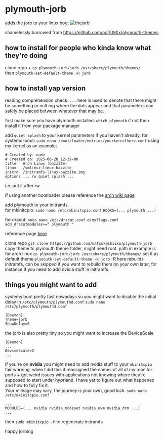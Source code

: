 # plymouth-jorb

adds the jorb to your linux boot
![thejorb](https://github.com/user-attachments/assets/73bfe2b1-c683-40c5-9680-5b251017b1d4)

shamelessly borrowed from https://github.com/adi1090x/plymouth-themes

## how to install for people who kinda know what they're doing
clone repo + `cp plymouth-jorb/jorb /usr/share/plymouth/themes/`</br>
then `plymouth-set-default-theme -R jorb`

## how to install yap version

reading comprehension check: `...` here is used to denote that there might be something or nothing where the dots appear and that parameters can safely be placed between whatever that may be.

first make sure you have plymouth installed: `which plymouth`
if not then install it from your package manager

add `quiet splash` to your kernel parameters if you haven't already.
for systemd-boot:
```sudo nano /boot/loader/entries/yourkernelhere.conf```
using my kernel as an example:
```
# Created by: name
# Created on: 2025-06-28_12-39-00
title   Arch Linux (bazzite)
linux   /vmlinuz-linux-bazzite
initrd  /initramfs-linux-bazzite.img
options ... rw quiet splash ...
```
i.e. put it after rw

if using another bootloader please reference the [arch wiki page](https://wiki.archlinux.org/title/Kernel_parameters)

add plymouth to your initramfs.</br>
for mkinitcpio:
`sudo nano /etc/mkinitcpio.conf`
`HOOKS=(... plymouth ...)`

for dracut:
`sudo nano /etc/dracut.conf.d/myflags.conf`
`add_dracutmodules+=" plymouth "`

reference page [here](https://wiki.archlinux.org/title/Plymouth)

clone repo
`git clone https://github.com/natsukashiixo/plymouth-jorb`
copy theme to plymouth theme folder, might need root. path in example is for arch linux
`cp plymouth-jorb/jorb /usr/share/plymouth/themes/`
set it as default theme
`plymouth-set-default-theme -R jorb`
-R here rebuilds initramfs, can be skipped if you want to rebuild them on your own later, for instance if you need to add nvidia stuff in initramfs.

## things you might want to add
systems boot pretty fast nowadays so you might want to disable the initial delay in `/etc/plymouth/plymouthd.conf`
`sudo nano /etc/plymouth/plymouthd.conf`
```
[Daemon]
Theme=jorb
ShowDelay=0
```
the jorb is also pretty tiny so you might want to increase the DeviceScale
```
[Daemon]
...
DeviceScale=2
...
```

if you're on **nvidia** you might need to add nvidia stuff to your `mkinitcpio`</br>
fair warning, when I did this it reassigned the names of all of my monitor ports + got weird issues with applications not knowing where they're supposed to start under hyprland. I have yet to figure out what happened and how to fully fix it.</br> 
Your mileage may vary, the journey is your own, good luck.
`sudo nano /etc/mkinitcpio.conf`
```
...
MODULES=(... nvidia nvidia_modeset nvidia_uvm nvidia_drm ...)
...
```
then `sudo mkinitcpio -P` to regenerate initramfs

happy jorbing
